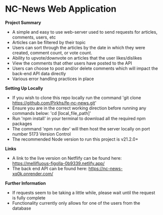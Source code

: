 # NC-News Web Application
__Project Summary__
- A simple and easy to use web-server used to send requests for articles, comments, users, etc
- Articles can be filtered by their topic
- Users can sort through the articles by the date in which they were created, comment count, or vote count.
- Ability to upvote/downvote on articles that the user likes/dislikes
- View the comments that other users have posted to the API
- Users can choose to post and/or delete comments which will impact the back-end API data directly
- Various error handling practices in place

__Setting Up Locally__
- If you wish to clone this repo locally run the command 'git clone https://github.com/Pirkhs/fe-nc-news.git'
- Ensure you are in the correct working direction before running any commands below: 'cd [local_file_path]'
- Run 'npm install' in your terminal to download all the required npm packages
- The command 'npm run dev' will then host the server locally on port number 5173
Version Control
- The recommended Node version to run this project is v21.2.0+

__Links__
- A link to the live version on Netflify can be found here: https://mellifluous-figolla-0b9339.netlify.app/
- The back end API can be found here: https://nc-news-xq0k.onrender.com/

__Further Information__
- If requests seem to be taking a little while, please wait until the request is fully complete
- Functionality currently only allows for one of the users from the database
